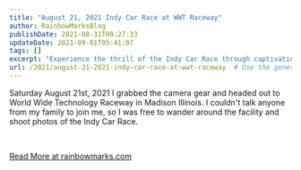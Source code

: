 ```yaml
---
title: "August 21, 2021 Indy Car Race at WWT Raceway"
author: RainbowMarksBlog
publishDate: 2021-08-31T00:27:33
updateDate: 2021-09-01T05:41:07
tags: []
excerpt: "Experience the thrill of the Indy Car Race through captivating photography at World Wide Technology Raceway in Madison Illinois. Read more at rainbowmarks.com."
url: /2021/august-21-2021-indy-car-race-at-wwt-raceway  # Use the generated URL with year
---
```

<p>Saturday August 21st, 2021 I grabbed the camera gear and headed out to World Wide Technology Raceway in Madison Illinois. I couldn't talk anyone from my family to join me, so I was free to wander around the facility and shoot photos of the Indy Car Race.</p>  <p>&nbsp;</p>  <a href="https://rainbowmarks.com/Events/2021/08/August-21-2021-IndyCar-Race-At-WWT-Raceway">Read More at rainbowmarks.com</a>


